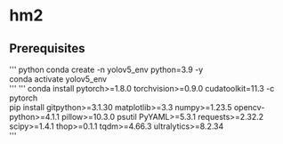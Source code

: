 # hm2
## Prerequisites
''' python
conda create -n yolov5_env python=3.9 -y  
conda activate yolov5_env  
'''
'''
conda install pytorch>=1.8.0 torchvision>=0.9.0 cudatoolkit=11.3 -c pytorch  
pip install gitpython>=3.1.30 matplotlib>=3.3 numpy>=1.23.5 opencv-python>=4.1.1 pillow>=10.3.0 psutil PyYAML>=5.3.1 requests>=2.32.2 scipy>=1.4.1 thop>=0.1.1 tqdm>=4.66.3 ultralytics>=8.2.34  
'''
